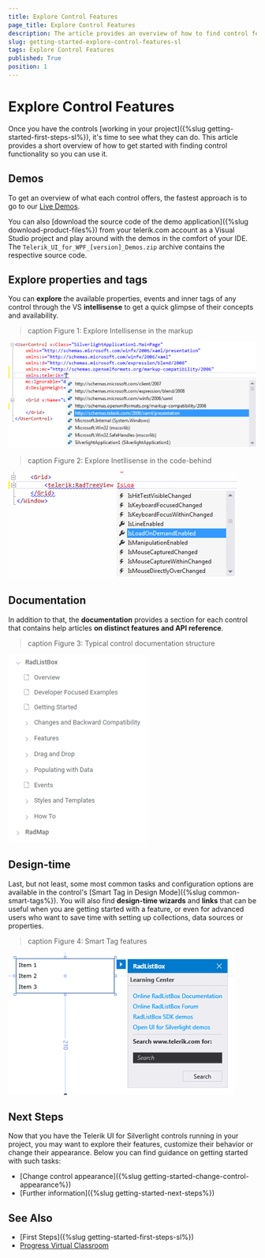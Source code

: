 ```yaml
---
title: Explore Control Features
page_title: Explore Control Features
description: The article provides an overview of how to find control feature information.
slug: getting-started-explore-control-features-sl
tags: Explore Control Features
published: True
position: 1
---
```


# Explore Control Features

Once you have the controls [working in your project]({%slug getting-started-first-steps-sl%}), it's time to see what they can do. This article provides a short overview of how to get started with finding control functionality so you can use it.

## Demos

To get an overview of what each control offers, the fastest approach is to go to our [Live Demos](http://demos.telerik.com/silverlight).

You can also [download the source code of the demo application]({%slug download-product-files%}) from your telerik.com account as a Visual Studio project and play around with the demos in the comfort of your IDE. The `Telerik_UI_for_WPF_[version]_Demos.zip` archive contains the respective source code.

## Explore properties and tags

You can **explore** the available properties, events and inner tags of any control through the VS **intellisense** to get a quick glimpse of their concepts and availability.

>caption Figure 1: Explore Intellisense in the markup

![Explore Intellisense in the markup](adding-telerik-ui-to-an-application/images/installation-adding-application-using-intellisense-vs-wpf-1.png "Explore Intellisense in the markup")

>caption Figure 2: Explore Inetllisense in the code-behind

![Explore Inetllisense in the code-behind](adding-telerik-ui-to-an-application/images/installation-adding-application-using-intellisense-vs-wpf-3.png "Explore Inetllisense in the code-behind")

## Documentation

In addition to that, the **documentation** provides a section for each control that contains help articles **on distinct features and API reference**.

>caption Figure 3: Typical control documentation structure

![Typical control documentation structure](images/typical-control-docs-structure.png "Typical control documentation structure")

## Design-time

Last, but not least, some most common tasks and configuration options are available in the control's [Smart Tag in Design Mode]({%slug common-smart-tags%}). You will also find **design-time wizards** and **links** that can be useful when you are getting started with a feature, or even for advanced users who want to save time with setting up collections, data sources or properties.

>caption Figure 4: Smart Tag features

![Smart Tag features](images/smart-tag-features-sl.png "Smart Tag features")

## Next Steps

Now that you have the Telerik UI for Silverlight controls running in your project, you may want to explore their features, customize their behavior or change their appearance. Below you can find guidance on getting started with such tasks:

* [Change control appearance]({%slug getting-started-change-control-appearance%})
* [Further information]({%slug getting-started-next-steps%})

## See Also

* [First Steps]({%slug getting-started-first-steps-sl%})
* [Progress Virtual Classroom](https://www.telerik.com/account/support/virtual-classroom)
